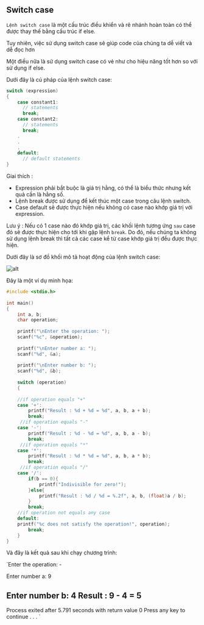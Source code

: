## Switch case

`Lệnh switch case` là một cấu trúc điều khiển và rẽ nhánh hoàn toàn có thể được thay thế bằng cấu trúc if else.

Tuy nhiên, việc sử dụng switch case sẽ giúp code của chúng ta dễ viết và dễ đọc hơn

Một điều nữa là sử dụng switch case có vẻ như cho hiệu năng tốt hơn so với sử dụng if else.

Dưới đây là cú pháp của lệnh switch case:

```c
switch (expression)
{
    case constant1:
      // statements
      break;
    case constant2:
      // statements
      break;
    .
    .
    .
    default:
      // default statements
}
```
Giai thích :

* Expression phải bắt buộc là giá trị hằng, có thể là biểu thức nhưng kết quả cần là hằng số.
* Lệnh break được sử dụng để kết thúc một case trong câu lệnh switch.
* Case default sẽ được thực hiện nếu không có case nào khớp giá trị với expression.

Lưu ý : Nếu có 1 case nào đó khớp giá trị, các khối lệnh tương ứng `sau` case đó sẽ được thực hiện cho tới khi gặp lệnh `break`. Do đó, nếu chúng ta không sử dụng lệnh break thì tất cả các case kể từ case khớp giá trị đều được thực hiện.

Dưới đây là sơ đồ khối mô tả hoạt động của lệnh switch case:

![alt](https://github.com/AnestLearning/Course-C-Fundamentals/blob/master/Images/lenh-switch-case-trong-c.jpg)

Đây là một ví dụ minh họa:

```c
#include <stdio.h>
 
int main()
{
    int a, b;
    char operation;
    
    printf("\nEnter the operation: ");
    scanf("%c", &operation);
 
    printf("\nEnter number a: ");
    scanf("%d", &a);
    
    printf("\nEnter number b: ");
    scanf("%d", &b);
 
    switch (operation)
    {
    	
    //if operation equals "+"
    case '+':
        printf("Result : %d + %d = %d", a, b, a + b);
        break;
     //if operation equals "-"
    case '-':
        printf("Result : %d - %d = %d", a, b, a - b);
        break;
     //if operation equals "*"
    case '*':
        printf("Result : %d * %d = %d", a, b, a * b);
        break;
     //if operation equals "/"
    case '/':
        if(b == 0){
            printf("Indivisible for zero!");
        }else{
            printf("Result : %d / %d = %.2f", a, b, (float)a / b);
        }
        break;
 	//if operation not equals any case
    default:
    printf("%c does not satisfy the operation!", operation);
        break;
    }
}
```
Và đây là kết quả sau khi chạy chương trình:

`Enter the operation: -

Enter number a: 9

Enter number b: 4
Result : 9 - 4 = 5
--------------------------------
Process exited after 5.791 seconds with return value 0
Press any key to continue . . .
`



